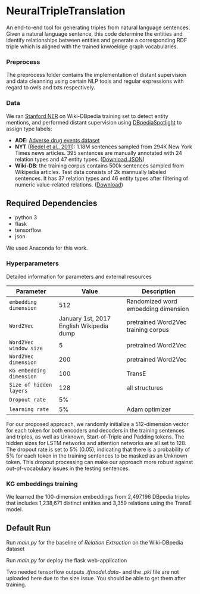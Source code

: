 # NeuralTripleTranslation

An end-to-end tool for generating triples from natural language sentences. Given a natural language sentence, this code determine the entities and identify relationships between entities and generate a corresponding RDF triple which is aligned with the trained knwoeldge graph vocabularies.

### Preprocess

The preprocess folder contains the implementation of distant supervision and data cleanning using certain NLP tools and regular expressions with regard to owls and txts respectively.

### Data

We ran [Stanford NER](https://nlp.stanford.edu/software/CRF-NER.shtml) on Wiki-DBpedia training set to detect entity mentions, and performed distant supervision using [DBpediaSpotlight](https://github.com/dbpedia-spotlight/dbpedia-spotlight) to assign type labels:

   * **ADE**: [Adverse drug events dataset](https://sites.google.com/site/adecorpus/) 
   * **NYT** ([Riedel et al., 2011](https://pdfs.semanticscholar.org/db55/0f7af299157c67d7f1874bf784dca10ce4a9.pdf)): 1.18M sentences sampled from 294K New York Times news articles. 395 sentences are manually annotated with 24 relation types and 47 entity types. ([Download JSON](https://drive.google.com/drive/folders/0B--ZKWD8ahE4UktManVsY1REOUk?usp=sharing))
   * **Wiki-DB**: the training corpus contains 500k sentences sampled from Wikipedia articles. Test data consists of 2k mannually labeled sentences. It has 37 relation types and 46 entity types after filtering of numeric value-related relations. ([Download](http://blender04.cs.rpi.edu/~zhangt13/))

## Required Dependencies

* python 3
* flask
* tensorflow
* json

We used Anaconda for this work.

### Hyperparameters

Detailed information for parameters and external resources

Parameter | Value | Description
--- | --- | ---
`embedding dimension` | 512 | Randomized word embedding dimension
`Word2Vec` | January 1st, 2017 English Wikipedia dump | pretrained Word2Vec training corpus
`Word2Vec window size` | 5 | pretrained Word2Vec 
`Word2Vec dimension` | 200 | pretrained Word2Vec
`KG embedding dimension` | 100 | TransE
`Size of hidden layers` | 128  | all structures
`Dropout rate` | 5%  | 
`learning rate` | 5%  | Adam optimizer

For our proposed approach, we randomly initialize a 512-dimension vector for each token for both encoders and decoders in the training sentences and triples, as well as Unknown, Start-of-Triple and Padding tokens. The hidden sizes for LSTM networks and attention networks are all set to 128. The dropout rate is set to 5% (0.05), indicating that there is a probability of 5% for each token in the training sentences to be masked as an Unknown token. This dropout processing can make our approach more robust against out-of-vocabulary issues in the testing sentences.


### KG embeddings training

We learned the 100-dimension embeddings from 2,497,196 DBpedia triples that includes 1,238,671 distinct entities and 3,359 relations using the TransE model.

## Default Run

Run *main.py* for the baseline of *Relation Extraction* on the Wiki-DBpedia dataset

Run *main.py* for deploy the flask web-application

Two needed tensorflow outputs *.tfmodel.data-* and the *.pkl* file are not uploaded here due to the size issue. You should be able to get them after training.
